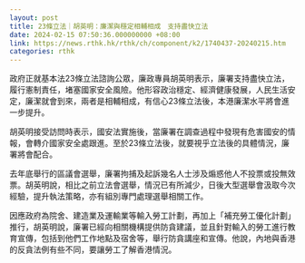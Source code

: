```yaml
---
layout: post
title: 23條立法｜胡英明：廉潔與穩定相輔相成　支持盡快立法
date: 2024-02-15 07:50:36.000000000 +08:00
link: https://news.rthk.hk/rthk/ch/component/k2/1740437-20240215.htm
categories: rthk
---
```


政府正就基本法23條立法諮詢公眾，廉政專員胡英明表示，廉署支持盡快立法，履行憲制責任，堵塞國家安全風險。他形容政治穩定、經濟健康發展，人民生活安定，廉潔就會到來，兩者是相輔相成，有信心23條立法後，本港廉潔水平將會進一步提升。

胡英明接受訪問時表示，國安法實施後，當廉署在調查過程中發現有危害國安的情報，會轉介國家安全處跟進。至於23條立法後，就要視乎立法後的具體情況，廉署將會配合。

去年底舉行的區議會選舉，廉署拘捕及起訴幾名人士涉及煽惑他人不投票或投無效票。胡英明說，相比之前立法會選舉，情況已有所減少，日後大型選舉會汲取今次經驗，提升執法策略，亦有組別專門處理選舉相關工作。

因應政府為院舍、建造業及運輸業等輸入勞工計劃，再加上「補充勞工優化計劃」推行，胡英明說，廉署已經向相關機構提供防貪建議，並且針對輸入的勞工進行教育宣傳，包括到他們工作地點及宿舍等，舉行防貪講座和宣傳。他說，內地與香港的反貪法例有些不同，要讓勞工了解香港情況。
